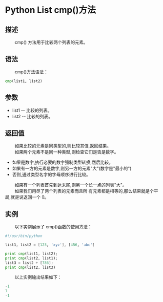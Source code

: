 # Python List cmp()方法
## 描述
&#160;&#160;&#160;&#160;&#160;&#160;&#160;&#160;cmp() 方法用于比较两个列表的元素。

## 语法
&#160;&#160;&#160;&#160;&#160;&#160;&#160;&#160;cmp()方法语法：

```python
cmp(list1, list2)
```

## 参数
- list1 -- 比较的列表。
- list2 -- 比较的列表。

## 返回值
&#160;&#160;&#160;&#160;&#160;&#160;&#160;&#160;如果比较的元素是同类型的,则比较其值,返回结果。    
&#160;&#160;&#160;&#160;&#160;&#160;&#160;&#160;如果两个元素不是同一种类型,则检查它们是否是数字。
- 如果是数字,执行必要的数字强制类型转换,然后比较。
- 如果有一方的元素是数字,则另一方的元素"大"(数字是"最小的")
- 否则,通过类型名字的字母顺序进行比较。

&#160;&#160;&#160;&#160;&#160;&#160;&#160;&#160;如果有一个列表首先到达末尾,则另一个长一点的列表"大"。     
&#160;&#160;&#160;&#160;&#160;&#160;&#160;&#160;如果我们用尽了两个列表的元素而且所 有元素都是相等的,那么结果就是个平局,就是说返回一个 0。

## 实例
&#160;&#160;&#160;&#160;&#160;&#160;&#160;&#160;以下实例展示了 cmp()函数的使用方法：

```python
#!/usr/bin/python

list1, list2 = [123, 'xyz'], [456, 'abc']

print cmp(list1, list2);
print cmp(list2, list1);
list3 = list2 + [786];
print cmp(list2, list3)
```

&#160;&#160;&#160;&#160;&#160;&#160;&#160;&#160;以上实例输出结果如下：

```python
-1
1
-1
```
